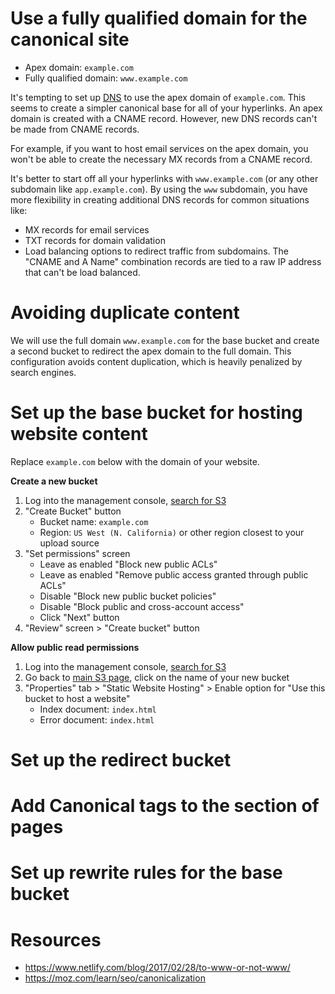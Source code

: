 # Use a fully qualified domain for the canonical site
  * Apex domain: `example.com`
  * Fully qualified domain: `www.example.com`

It's tempting to set up [DNS](http://www.steves-internet-guide.com/dns-guide-beginners/) to use the apex domain of `example.com`. This seems to create a simpler canonical base for all of your hyperlinks. An apex domain is created with a CNAME record. However, new DNS records can't be made from CNAME records.

For example, if you want to host email services on the apex domain, you won't be able to create the necessary MX records from a CNAME record.

It's better to start off all your hyperlinks with `www.example.com` (or any other subdomain like `app.example.com`). By using the `www` subdomain, you have more flexibility in creating additional DNS records for common situations like:
  * MX records for email services
  * TXT records for domain validation
  * Load balancing options to redirect traffic from subdomains. The "CNAME and A Name" combination records are tied to a raw IP address that can't be load balanced.

# Avoiding duplicate content
We will use the full domain `www.example.com` for the base bucket and create a second bucket to redirect the apex domain to the full domain. This configuration avoids content duplication, which is heavily penalized by search engines.

# Set up the base bucket for hosting website content
Replace `example.com` below with the domain of your website.

**Create a new bucket**
1. Log into the management console, [search for S3](https://console.aws.amazon.com/s3/home)
1. "Create Bucket" button
    * Bucket name: `example.com`
    * Region: `US West (N. California)` or other region closest to your upload source
1. "Set permissions" screen
    * Leave as enabled "Block new public ACLs"
    * Leave as enabled "Remove public access granted through public ACLs"
    * Disable "Block new public bucket policies"
    * Disable "Block public and cross-account access"
    * Click "Next" button
1. "Review" screen > "Create bucket" button

**Allow public read permissions**
1. Log into the management console, [search for S3](https://console.aws.amazon.com/s3/home)
1. Go back to [main S3 page](https://console.aws.amazon.com/s3/home), click on the name of your new bucket
1. "Properties" tab > "Static Website Hosting" > Enable option for "Use this bucket to host a website"
    * Index document: `index.html`
    * Error document: `index.html`


# Set up the redirect bucket
# Add Canonical tags to the <head> section of pages
# Set up rewrite rules for the base bucket

# Resources
  * https://www.netlify.com/blog/2017/02/28/to-www-or-not-www/
  * https://moz.com/learn/seo/canonicalization

